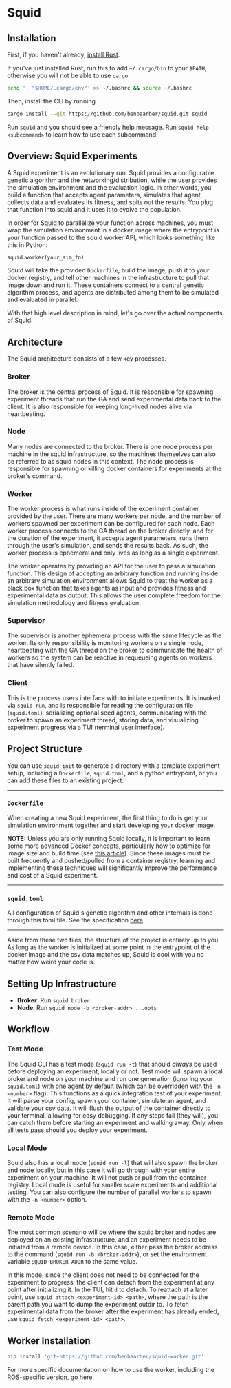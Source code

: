 # Squid

## Installation

First, if you haven't already, [install Rust](https://www.rust-lang.org/tools/install).

If you've just installed Rust, run this to add `~/.cargo/bin` to your `$PATH`, otherwise you will not be able to use `cargo`.

```sh
echo '. "$HOME/.cargo/env"' >> ~/.bashrc && source ~/.bashrc
```

Then, install the CLI by running

```sh
cargo install --git https://github.com/benbaarber/squid.git squid
```

Run `squid` and you should see a friendly help message. Run `squid help <subcommand>` to learn how to use each subcommand.

## Overview: Squid Experiments

A Squid experiment is an evolutionary run. Squid provides a configurable
genetic algorithm and the networking/distribution, while the user provides the
simulation environment and the evaluation logic. In other words, you build a
function that accepts agent parameters, simulates that agent, collects data and
evaluates its fitness, and spits out the results. You plug that function into
squid and it uses it to evolve the population.

In order for Squid to parallelize your function across machines, you must
wrap the simulation environment in a docker image where the entrypoint is your
function passed to the squid worker API, which looks something like this in
Python:

```py
squid.worker(your_sim_fn)
```

Squid will take the provided `Dockerfile`, build the image, push it to your
docker registry, and tell other machines in the infrastructure to pull that
image down and run it. These containers connect to a central genetic algorithm
process, and agents are distributed among them to be simulated and evaluated in
parallel.

With that high level description in mind, let's go over the actual components of Squid.

## Architecture

The Squid architecture consists of a few key processes.

### Broker

The broker is the central process of Squid. It is responsible for spawning
experiment threads that run the GA and send experimental data back to the
client. It is also responsible for keeping long-lived nodes alive via heartbeating.

### Node

Many nodes are connected to the broker. There is one node process per machine
in the squid infrastructure, so the machines themselves can also be referred to
as squid nodes in this context. The node process is responsible for spawning or
killing docker containers for experiments at the broker's command.

### Worker

The worker process is what runs inside of the experiment container provided by
the user. There are many workers per node, and the number of workers spawned
per experiment can be configured for each node. Each worker process connects to
the GA thread on the broker directly, and for the duration of the experiment,
it accepts agent parameters, runs them through the user's simulation, and sends
the results back. As such, the worker process is ephemeral and only lives as
long as a single experiment.

The worker operates by providing an API for the user to pass a simulation
function. This design of accepting an arbitrary function and running inside an
arbitrary simulation environment allows Squid to treat the worker as a black
box function that takes agents as input and provides fitness and experimental
data as output. This allows the user complete freedom for the simulation
methodology and fitness evaluation.

### Supervisor

The supervisor is another ephemeral process with the same lifecycle as the
worker. Its only responsibility is monitoring workers on a single node,
heartbeating with the GA thread on the broker to communicate the health of
workers so the system can be reactive in requeueing agents on workers that have
silently failed.

### Client

This is the process users interface with to initiate experiments. It is invoked
via `squid run`, and is responsible for reading the configuration file
(`squid.toml`), serializing optional seed agents, communicating with the broker
to spawn an experiment thread, storing data, and visualizing experiment
progress via a TUI (terminal user interface).

## Project Structure

You can use `squid init` to generate a directory with a template experiment
setup, including a `Dockerfile`, `squid.toml`, and a python entrypoint, or you
can add these files to an existing project.

---

### `Dockerfile`

When creating a new Squid experiment, the first thing to do is get your
simulation environment together and start developing your docker image.

**NOTE:** Unless you are only running Squid locally, it is important to learn
some more advanced Docker concepts, particularly how to optimize for image size
and build time (see [this
article](https://devopscube.com/reduce-docker-image-size/)). Since these images
must be built frequently and pushed/pulled from a container registry,
learning and implementing these techniques will significantly improve the
performance and cost of a Squid experiment.

---

### `squid.toml`

All configuration of Squid's genetic algorithm and other internals is done
through this toml file. See the specification [here](./example.squid.toml).

---

Aside from these two files, the structure of the project is entirely up to you.
As long as the worker is initialized at some point in the entrypoint of the
docker image and the csv data matches up, Squid is cool with you no matter how
weird your code is.

## Setting Up Infrastructure

- **Broker**: Run `squid broker`
- **Node**: Run `squid node -b <broker-addr> ...opts`

## Workflow

### Test Mode

The Squid CLI has a test mode (`squid run -t`) that should _always_ be used
before deploying an experiment, locally or not. Test mode will spawn a local
broker and node on your machine and run one generation (ignoring your
`squid.toml`) with one agent by default (which can be overridden with the `-n
<number>` flag). This functions as a quick integration test of your experiment.
It will parse your config, spawn your container, simulate an agent, and
validate your csv data. It will flush the output of the container directly to
your terminal, allowing for easy debugging. If any steps fail (they will), you
can catch them before starting an experiment and walking away. Only when all
tests pass should you deploy your experiment.

### Local Mode

Squid also has a local mode (`squid run -l`) that will also spawn the broker
and node locally, but in this case it will go through with your entire
experiment on your machine. It will not push or pull from the container
registry. Local mode is useful for smaller scale experiments and additional
testing. You can also configure the number of parallel workers to spawn with
the `-n <number>` option.

### Remote Mode

The most common scenario will be where the squid broker and nodes are deployed
on an existing infrastructure, and an experiment needs to be initiated from a
remote device. In this case, either pass the broker address to the command
(`squid run -b <broker-addr>`), or set the environment variable
`SQUID_BROKER_ADDR` to the same value.

In this mode, since the client does not need to be connected for the experiment
to progress, the client can detach from the experiment at any point after
initializing it. In the TUI, hit `d` to detach. To reattach at a later point,
use `squid attach <experiment-id> <path>`, where the path is the parent path
you want to dump the experiment outdir to. To fetch experimental data from the
broker after the experiment has already ended, use `squid fetch <experiment-id>
<path>`.

## Worker Installation

```sh
pip install 'git+https://github.com/benbaarber/squid-worker.git'
```

For more specific documentation on how to use the worker, including the
ROS-specific version, go [here](https://github.com/benbaarber/squid-worker.git).

